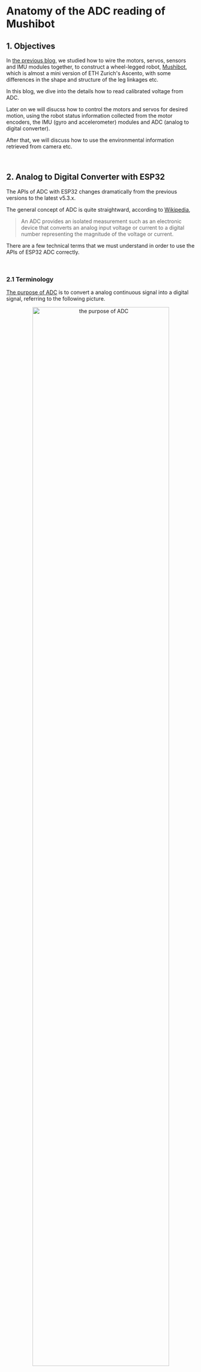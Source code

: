 # Anatomy of the ADC reading of Mushibot

## 1. Objectives

In [the previous blog](./S06E04_anatomy_wheel_legged_mushibot.md), we studied how to wire the motors, servos, sensors and IMU modules together, 
to construct a wheel-legged robot, [Mushibot](https://github.com/MuShibo/Micro-Wheeled_leg-Robot), 
which is almost a mini version of ETH Zurich's Ascento, 
with some differences in the shape and structure of the leg linkages etc.

In this blog, we dive into the details how to read calibrated voltage from ADC. 

Later on we will disucss how to control the motors and servos for desired motion, using the robot status information collected from 
the motor encoders, the IMU (gyro and accelerometer) modules and ADC (analog to digital converter). 

After that, we will discuss how to use the environmental information retrieved from camera etc. 

&nbsp;
## 2. Analog to Digital Converter with ESP32 

The APIs of ADC with ESP32 changes dramatically from the previous versions to the latest v5.3.x. 

The general concept of ADC is quite straightward, 
according to [Wikipedia](https://en.wikipedia.org/wiki/Analog-to-digital_converter),

> An ADC provides an isolated measurement such as an electronic device that converts an analog input voltage or current
> to a digital number representing the magnitude of the voltage or current.

There are a few technical terms that we must understand in order to use the APIs of ESP32 ADC correctly.

&nbsp;
### 2.1 Terminology

[The purpose of ADC](https://www.arrow.com/en/research-and-events/articles/engineering-resource-basics-of-analog-to-digital-converters) 
is to convert a analog continuous signal into a digital signal, referring to the following picture. 

   <p align="center">
     <img alt="the purpose of ADC" src="./S06E05_src/images/purpose_of_adc.png" width="85%">
   </p>

#### 1. [Sampling rate/Frequency](https://www.arrow.com/en/research-and-events/articles/engineering-resource-basics-of-analog-to-digital-converters)

The sampling rate or frequency of an ADC is explained in the following picture. 
The higher rate, the better accuracy. 

   <p align="center">
     <img alt="the sampling rate / frequency of ADC" src="./S06E05_src/images/sampling_rate_adc.png" width="60%">
   </p>

#### 2. [Resolution/Bitwidth](https://www.arrow.com/en/research-and-events/articles/engineering-resource-basics-of-analog-to-digital-converters)

The resolution of an ADC depends on the number of logic gates inside the ADC chip. 
The more logic gates, the higher resolution, the better accuracy. 

The resolution of an ADC is usually represented by *bitwidth*. 

Resolution of [ESP32 ADC](https://docs.espressif.com/projects/esp-idf/en/release-v4.4/esp32/api-reference/peripherals/adc.html#adc-conversion) raw results is 12-bit.

   <p align="center">
     <img alt="the resolution / bitwidth of ADC" src="./S06E05_src/images/resolution_adc.png" width="60%">
   </p>

#### 3. [Vref vs Step size](https://eevibes.com/computing/discuss-the-characteristics-of-adc-in-detail/)

`Vref` stands for reference voltage. It is one of the input voltages. 

`Step size` is determined by reference voltage and resolution. In an 8-bit ADC, step size is Vref/256 because 2 to the power of 8 give us 256 steps. The larger reference voltage we give as input, we get larger value of step size.

#### 4. [Attenuation](https://docs.espressif.com/projects/esp-idf/en/release-v4.4/esp32/api-reference/peripherals/adc.html#adc-attenuation)

`Vref` is the reference voltage used internally by ESP32 ADCs for measuring the input voltage. 

The ESP32 ADCs can measure analog voltages from `0` V to `Vref`. Among different chips, the `Vref` varies, the median is 1.1 V. 

In order to convert voltages larger than `Vref`, input voltages can be attenuated before being input to the ADCs. 

There are 4 available attenuation options, the higher the attenuation is, the higher the measurable input voltage could be.

- `ADC_ATTEN_DB_0`: 100 mV ~ 950 mV
- `ADC_ATTEN_DB_2_5`: 100 mV ~ 1250 mV
- `ADC_ATTEN_DB_6`: 150 mV ~ 1750 mV
- `ADC_ATTEN_DB_12`: 150 mV ~ 2450 mV

#### 5. [Conversion](https://docs.espressif.com/projects/esp-idf/en/release-v4.4/esp32/api-reference/peripherals/adc.html#adc-conversion)

An ADC conversion is to convert the input analog voltage to a digital value. The ADC conversion results provided by the ADC driver APIs are raw data. 

~~~
adc1_get_raw()
adc2_get_raw()
~~~

Resolution of ESP32 ADC raw results under Single Read mode is 12-bit.

To calculate the voltage based on the ADC raw results, this formula can be used,

~~~
Vout = Dout * Vmax / Dmax 
~~~

- Dout: ADC raw digital reading result, i.e. the result of `adc1_get_raw()`.
- Vmax: Maximum measurable input analog voltage, i.e. `Vref`. 
- Dmax: Since the resolution of ESP32 ADC is 12-bit, 2^12 = 4096, the maximum of the output ADC raw digital reading result, Dmax = 4095.

#### 6. [Channel, ADC1 & ADC2](https://docs.espressif.com/projects/esp-idf/en/release-v4.4/esp32/api-reference/peripherals/adc.html#adc-channels)

The ESP32 integrates 2 SAR (Successive Approximation Register) ADCs, supporting a total of 18 measurement channels (analog enabled pins).

- `ADC1`, 8 channels: GPIO32 - GPIO39
  
- `ADC2`, 10 channels: GPIO0, GPIO2, GPIO4, GPIO12 - GPIO15, GOIO25 - GPIO27

The `ADC2` is mainly used by wifi, hence in most cases, we only use `ADC1`. 


#### 7. [One-shot vs Continuous ADC](https://docs.espressif.com/projects/esp-idf/en/v5.3.1/esp32/api-reference/peripherals/adc_oneshot.html#introduction)

ADC can be used in two scenarios, 

- Generate one-shot ADC conversion result

- Generate continuous ADC conversion results

Both of the ADC units support one-shot mode, which is suitable for low-frequency sampling operations.

#### 8. [Parallel vs Serial ADC](https://eevibes.com/computing/discuss-the-characteristics-of-adc-in-detail)

There are two types of ADC i.e. parallel and serial ADC. 

Parallel ADC gives output in chunks. They have 8 pins for output, D0-D7 gives output between ADC and the CPU in an 8 bit ADC. 

It is a faster way of getting digital values from analog signal. But it takes too much place on a circuit board. 

When circuit space is crucial, we use serial ADC. 

Serial ADC is a bit slower in giving output than parallel ADC, because it gives one bit at a time as output, 
hence we have only one pin for output. 

Due to this, serial ADCs are widely used in circuits. 


#### 9. [Calibration scheme](https://docs.espressif.com/projects/esp-idf/en/release-v4.4/esp32/api-reference/peripherals/adc.html#adc-calibration)

Even though the design value of the ADC reference voltage is 1100 mV, 
the true reference voltage can range from 1000 mV to 1200 mV amongst different ESP32 chips.

Calibration is to align the input voltage with the ADC reading, regardless the various true reference voltages of different ESP32 chips.

To align the input voltage with the ADC reading, we can use line-fitting or curve-fitting [calibration scheme](https://docs.espressif.com/projects/esp-idf/en/v5.3.1/esp32/api-reference/peripherals/adc_calibration.html#adc-calibration-line-fitting-scheme). 

The line or the curve of the input voltage with respect to the ADC reading, is called `characteristic curve`.

The following picture displays two ESP32 chips with different real reference voltages. 
With different reference voltages, the alignments of the input voltage with the ADC reading are different. 

The picture displays the two line-fittings with respect to the two different reference voltages. 

   <p align="center">
     <img alt="the alignments of the input voltage with the ADC reading, with linear fitting scheme" src="./S06E05_src/images/calibration_adc.jpg" width="60%">
   </p>


#### 10. [Calibration values](https://docs.espressif.com/projects/esp-idf/en/release-v4.4/esp32/api-reference/peripherals/adc.html#calibration-values)

Calibration values are used to generate the `characteristic curves` that account for the variation of ADC reference voltage of a particular ESP32 chip. 

For line-fitting scheme, its calibration values are used to generate the parameters `a` and `b` in the linear formular, `y = a * x + b`. 

There are currently 3 sources of calibration values on ESP32,

- Two Point values:

   They represent each of the ADCs’ readings at 150 mV and 850 mV. To obtain more accurate calibration results, these values should be measured by user and burned into eFuse `BLOCK3`.

- eFuse Vref:

  This value represents the true ADC reference voltage. It is measured and burned into eFuse `BLOCK0` during factory calibration.

- Default Vref:

  This value is an estimate of the ADC reference voltage, provided by the user as a parameter during characterization. If `Two Point` or `Vref` values are unavailable, `Default Vref` will be used.

#### 11. [eFuse for calibration values](https://docs.espressif.com/projects/esp-idf/en/v5.3.1/esp32/api-reference/peripherals/adc_calibration.html#adc-calibration-line-fitting-scheme)

In ESP32 chips, `eFuse` is a memory component to store important data safely, and perhaps permanently. 

One can use `adc_cali_scheme_line_fitting_check_efuse()` to check the eFuse bits. 

Normally, the line-fitting scheme eFuse value is `ADC_CALI_LINE_FITTING_EFUSE_VAL_EFUSE_TP` or `ADC_CALI_LINE_FITTING_EFUSE_VAL_EFUSE_VREF`. 
This means the Line Fitting scheme uses calibration parameters burned in the eFuse to do the calibration.

#### 12. [Characteristics](https://eevibes.com/computing/discuss-the-characteristics-of-adc-in-detail)

As mentioned above, `characteristic curve` refers to the line or the curve of calibration scheme, for the alignment of the input voltage with the ADC reading. 

However, `characteristics of an ADC` is a general term containing the following contents, 

- Resolution, 
- Conversion time, 
- Vref, 
- Digital data output, `Dout = Vin / Step_size`,
- Parallel versus serial ADC, 
- Analog input channels, 
- Start-conversion and end-of-conversion signals. 



&nbsp;
### 2.2 Workflow

[`oneshot_read_main.c`](https://github.com/espressif/esp-idf/blob/v5.3.2/examples/peripherals/adc/oneshot_read/main/oneshot_read_main.c)
is a sample code for the usage of ESP32's ADC APIs for version 5.3.x. 

Essentially, the workflow to get calibrated voltage from ESP32's ADC consists of the following steps, 

1. Initialize an instance of the ADC1's handler, with configuration setting.
   
2. Initialize an instance of a ADC1's channel, with configuration setting.

   In case you need to access multiple ADC channels, you can initialize multiple channel instances, one instance for one channel.

3. Initialize an instance of a ADC1's calibration for one channel, with configuration setting.

   In case you have multiple channels, you can initialize multiple calibration instances, one calibration instance for one channel. 

4. Read the raw data from ADC1, using the ADC1's handler and the channel instance.

5. Do the calibration of the raw data, using the ADC1's calibration instance.

6. Delete the ADC1's handler instance and its calibration instances.

In case you need to access the channels and calibrations of ADC2, repeat the above 6 steps for ADC2.

&nbsp;
#### 1. Mushibot class 

In our scenario, we only use ADC1, and reserve ADC2 for wifi. 

We reconstructed Mushibot's original source code, to make it more readable and easier to maintain. 

We define a `Mushibot` class, that contains multiple components including ADC. 

~~~
#include <esp_log.h>
#include <esp_adc/adc_cali.h>
#include <esp_adc/adc_cali_scheme.h>
#include <esp_adc/adc_oneshot.h>

class Mushibot
{
public:
    Mushibot();
    ~Mushibot();
    void setup_mushibot();
    void loop_mushibot();

    int get_voltage(); 
    void bat_check();
    ...

private:  
    // ADC
    // We don't explicitly select the input pin 35 for the ADC,
    // but rather using the channel, GPIO35 == Channel 7.
    // int BAT_PIN = 35;

    adc_oneshot_unit_handle_t adc1_handle;
    adc_cali_handle_t adc1_cali_handle;
    bool is_calibrated = false;

    void setup_adc();
};
~~~

Notice that, we don't directly read from ADC1's pin, that is GPIO35. 
Instead, we read the ADC1 raw data from channel 7, which is identical to GPIO35, 
and aligned with the official usages of ESP32 ADC's APIs. 

Referring to [the pinout of ESP32 chip](https://github.com/MuShibo/Micro-Wheeled_leg-Robot/blob/master/2.Hardware/1.ControllerPCB/Schematic.pdf) 
in the Mushibot controller board, ADC1 gets its Vin from channel 7, which is identical to GPIO35.

   <p align="center">
     <img alt="Channel 7 is identical to GPIO35 in Mushibot's controller board" src="./S06E05_src/images/ESP32_chip_pinout.png" width="80%">
   </p>


&nbsp;
#### 2. ADC setup

~~~
void Mushibot::setup_adc() {
    esp_err_t ret = ESP_FAIL;

    // ADC1 handle
    adc_oneshot_unit_init_cfg_t adc1_handle_init_config = {
        .unit_id = ADC_UNIT_1,
        .ulp_mode = ADC_ULP_MODE_DISABLE,
    };
    ESP_ERROR_CHECK(adc_oneshot_new_unit(
        &adc1_handle_init_config, 
        &adc1_handle
    ));

    // ADC1 channel
    adc_oneshot_chan_cfg_t adc1_handle_channel_config = {
        .atten = ADC_ATTEN_DB_12,
        .bitwidth = ADC_BITWIDTH_DEFAULT,
    };
    ESP_ERROR_CHECK(adc_oneshot_config_channel(
        adc1_handle, 
        ADC_CHANNEL_7, 
        &adc1_handle_channel_config
    ));

    // ADC1 calibration 
    if (!is_calibrated) {
        Serial.printf("\n[INFO] Calibration scheme is Line-fitting. \n");
        adc_cali_line_fitting_config_t adc1_cali_config = {
            .unit_id = ADC_UNIT_1,
            .atten = ADC_ATTEN_DB_12,
            .bitwidth = ADC_BITWIDTH_DEFAULT,
        };

        ret = adc_cali_create_scheme_line_fitting(
            &adc1_cali_config, 
            &adc1_cali_handle
        );
        if (ret == ESP_OK) {
            is_calibrated = true;
            Serial.printf("[INFO] Calibration succeed.\n");
        }
        else if (ret == ESP_ERR_NOT_SUPPORTED || !is_calibrated) {
            Serial.printf("[WARN] eFuse not burned, skip software calibration.\n");
        }
        else {
            Serial.printf("[WARN] Invalid arguements or no memory.\n");
        }
    }

    // https://docs.espressif.com/projects/esp-idf/en/stable/esp32/api-reference/peripherals/adc_calibration.html
    adc_cali_line_fitting_efuse_val_t efuse_tp = ADC_CALI_LINE_FITTING_EFUSE_VAL_EFUSE_TP; 
    adc_cali_line_fitting_efuse_val_t efuse_vref = ADC_CALI_LINE_FITTING_EFUSE_VAL_EFUSE_VREF; 

    // Check TP is burned into eFuse, not quite useful, feel safe to delete.
    if (adc_cali_scheme_line_fitting_check_efuse(&efuse_tp) == ESP_OK) {
        Serial.printf("\n[INFO] eFuse Two Point: Supported. \n");
    } else {
        Serial.printf("\n[INFO] eFuse Two Point: NOT supported. \n");
    }

    // Check Vref is burned into eFuse
    if (adc_cali_scheme_line_fitting_check_efuse(&efuse_vref) == ESP_OK) {
        Serial.printf("[INFO] eFuse Vref: Supported. \n");
    } else {
        Serial.printf("[INFO] eFuse Vref: NOT supported. \n");
    }
}
~~~

- In the above source code, when we set the configuration of the ADC1's handle, its channels and the calibration,
  we use the default parameters, including
  `ADC_UNIT_1`, `ADC_ULP_MODE_DISABLE`, `ADC_ATTEN_DB_12`, `ADC_BITWIDTH_DEFAULT`, `ADC_CHANNEL_7` etc.

- We use line-fitting scheme for calibration, rather than curve-fitting scheme for simplicity.

- In fact, it is not necessary to check the eFuse for `ADC_CALI_LINE_FITTING_EFUSE_VAL_EFUSE_TP` for two-points
  and `ADC_CALI_LINE_FITTING_EFUSE_VAL_EFUSE_VREF` for vRef,

  But it doesn't hurt either. We do the eFuse check in the setup procedure for debugging purpose.


&nbsp;
#### 3. ADC reading

~~~
int Mushibot::get_voltage() {
    int adc_raw;
    int adc_voltage;
  
    // Read raw data from ADC
    ESP_ERROR_CHECK(adc_oneshot_read(
        adc1_handle,
        ADC_CHANNEL_7, 
        &adc_raw
    ));
    Serial.printf("\n[INFO] ADC%d channel[%d] raw data: %d. \n",
        ADC_UNIT_1 + 1, ADC_CHANNEL_7, adc_raw);

    // Read calibrated data from ADC
    ESP_ERROR_CHECK(adc_cali_raw_to_voltage(
        adc1_cali_handle, 
        adc_raw,
        &adc_voltage
    ));
    Serial.printf("[INFO] ADC%d channel[%d] calibrated voltage: %d mV. \n",
        ADC_UNIT_1 + 1, ADC_CHANNEL_7, adc_voltage);
    
    return adc_voltage;
}


void Mushibot::bat_check() {
    uint32_t sum = 0;
    int calibrated_voltage; 
    float battery;

    if (bat_check_num > 1000) {
        // sum = analogRead(BAT_PIN);
        // ESP_ERROR_CHECK(adc_cali_raw_to_voltage(adc1_cali_handle, sum, &calibrated_voltage));
        calibrated_voltage = get_voltage();
        battery = (float) calibrated_voltage;
        battery = (battery * 3.97) / 1000.0;
        Serial.printf("[INFO] Battery is %.2f. \n", battery);
        
        //电量显示
        if (battery > 7.8)
            digitalWrite(LED_BAT, HIGH);
        else
            digitalWrite(LED_BAT, LOW);

        bat_check_num = 0;
    } else
        bat_check_num++;  
}
~~~

Notice that the battery check `bat_check()` calls `get_voltage()` to get the calibrated voltage from pin GPIO35, 
which is equivalent to channel 7. 

The battery level is equal to `(calibrated_voltage * 3.97) / 1000.0`. This is copied from Mushibot's original source code. 


&nbsp;
## 3. Demo

As mentioned above, we reconstructed Mushibot's original source code, to make it more readable and easier to maintain. 

[Our source code](./S06E05_src/src/README.md) is stored in this repo. 

Click the following image to view the video of Mushibot's jumping. 

   [![The outlook of the Stack-force wheel-legged bot](https://img.youtube.com/vi/knGd_0lGek0/hqdefault.jpg)](https://www.youtube.com/shorts/knGd_0lGek0)





